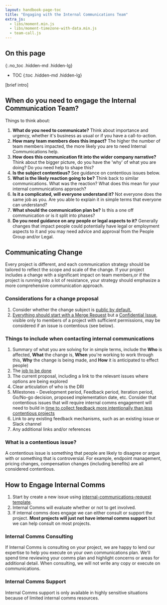```yaml
---
layout: handbook-page-toc
title: "Engaging with the Internal Communications Team"
extra_js:
  - libs/moment.min.js
  - libs/moment-timezone-with-data.min.js
  - team-call.js
---
```

## On this page
{:.no_toc .hidden-md .hidden-lg}

- TOC
{:toc .hidden-md .hidden-lg}

[brief intro]

## When do you need to engage the Internal Communication Team?

Things to think about:

1. **What do you need to communicate?** Think about importance and urgency, whether it's business as usual or if you have a call-to-action.
1. **How many team members does this impact?** The higher the number of team members impacted, the more likely you are to need Internal Communications help.
1. **How does this communication fit into the wider company narrative?** Think about the bigger picture, do you have the 'why' of what you are doing? Do you need help to shape this?
1. **Is the subject contentious?** See guidance on contentious issues below.
1. **What is the likely reaction going to be?** Think back to similar communications. What was the reaction? What does this mean for your internal communications approach?
1. **Is it a complicated, will everyone understand it?** Not everyone does the same job as you. Are you able to explain it in simple terms that everyone can understand?
1. **What should the communication plan be?** Is this a one off communication or is it split into phases?
1. **Do you need guidance on any people or legal aspects to it?** Generally changes that impact people could potentially have legal or employment aspects to it and you may need advice and approval from the People Group and/or Legal.

## Communicating Change

Every project is different, and each communication strategy should be tailored to reflect the scope and scale of the change.
If your project includes a change with a significant impact on team members,or if the project is running into a lot of resistance, your strategy should emphasize a more comprehensive communication approach.

### Considerations for a change proposal

1. Consider whether the change subject is [public by default.](/handbook/communication/#not-public)
1. [Everything should start with a Merge Request](/handbook/communication/#everything-starts-with-a-merge-request) but a [Confidential Issue](https://docs.gitlab.com/ee/user/project/issues/confidential_issues.html), visible only to members of a project with sufficient permissions, may be considered if an issue is contentious (see below).

### Things to include when contacting internal communications
1. Summary of what you are solving for in simple terms, include the **Who** is affected, **What** the change is, **When** you're working to work through this, **Why** the change is being made, and **How** it is anticipated to effect people)
1. The [job to be done](https://jobs-to-be-done.com/what-is-jobs-to-be-done-fea59c8e39eb)
1. The current proposal, including a link to the relevant issues where options are being explored
1. Clear articulation of who is the DRI
1. Milestones - Development period, Feedback period, Iteration period, Go/No-go decision, proposed implementation date, etc. Consider that contentious issues that will require internal comms engagement will need to build in [time to collect feedback more intentionally than less contentious projects](/handbook/values/#how-to-scale-the-business-while-preserving-gitlab-values)
1. Link to any existing feedback mechanisms, such as an existing issue or Slack channel
1. Any additional links and/or references

### What is a contentious issue?

A contentious issue is something that people are likely to disagree or argue with or something that is controversial.
For example, endpoint management, pricing changes, compensation changes (including benefits) are all considered contentious.

## How to Engage Internal Comms

1. Start by create a new issue using [internal-communications-request template](https://gitlab.com/gitlab-com/chief-of-staff-team/internal-communications/-/issues/new?issue%5Bassignee_id%5D=&issue%5Bmilestone_id%5D=).
1. Internal Comms will evaluate whether or not to get involved.
1. If internal comms does engage we can either consult or support the project. **Most projects will just not have internal comms support** but we can help consult on most projects.

### Internal Comms Consulting

If Internal Comms is consulting on your project, we are happy to lend our expertise to help you execute on your own communications plan.
We'll spend time reviewing your comms plan and highlight concerns or areas for additional detail.
When consulting, we will not write any copy or execute on communications.

### Internal Comms Support

Internal Comms support is only available in highly sensitive situations because of limited internal comms resources.
